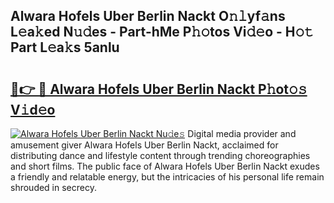 ## Alwara Hofels Uber Berlin Nackt O𝚗𝚕yf𝚊ns L𝚎a𝚔ed N𝚞𝚍es - Part-hMe P𝚑𝚘tos Vi𝚍𝚎o - H𝚘𝚝 Part L𝚎a𝚔s 5anlu

# <h2><a href="http://kf5l6g.oniu.top/?m=Alwara+Hofels+Uber+Berlin+Nackt">🔗👉 🔴 Alwara Hofels Uber Berlin Nackt P𝚑ot𝚘𝚜 V𝚒d𝚎o</a></h2>

[![Alwara Hofels Uber Berlin Nackt Nu𝚍e𝚜](https://i.imgur.com/0qMVB7G.gif)](http://kf5l6g.oniu.top/?m=Alwara+Hofels+Uber+Berlin+Nackt)
Digital media provider and amusement giver Alwara Hofels Uber Berlin Nackt, acclaimed for distributing dance and lifestyle content through trending choreographies and short films. The public face of Alwara Hofels Uber Berlin Nackt exudes a friendly and relatable energy, but the intricacies of his personal life remain shrouded in secrecy.  
